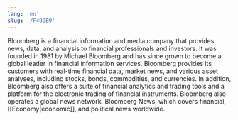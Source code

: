 ```yaml
---
lang: 'en'
slug: '/F499B9'
---
```


Bloomberg is a financial information and media company that provides news, data, and analysis to financial professionals and investors. It was founded in 1981 by Michael Bloomberg and has since grown to become a global leader in financial information services. Bloomberg provides its customers with real-time financial data, market news, and various asset analyses, including stocks, bonds, commodities, and currencies. In addition, Bloomberg also offers a suite of financial analytics and trading tools and a platform for the electronic trading of financial instruments. Bloomberg also operates a global news network, Bloomberg News, which covers financial, [[Economy|economic]], and political news worldwide.
